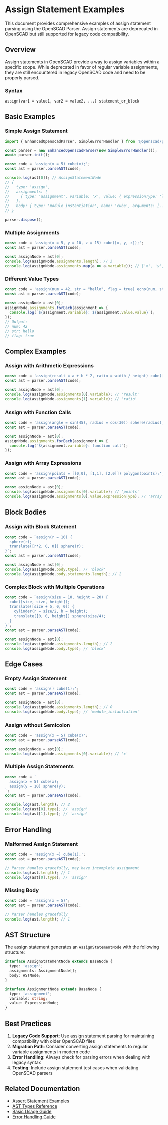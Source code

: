 # Assign Statement Examples

This document provides comprehensive examples of assign statement parsing using the OpenSCAD Parser. Assign statements are deprecated in OpenSCAD but still supported for legacy code compatibility.

## Overview

Assign statements in OpenSCAD provide a way to assign variables within a specific scope. While deprecated in favor of regular variable assignments, they are still encountered in legacy OpenSCAD code and need to be properly parsed.

### Syntax

```openscad
assign(var1 = value1, var2 = value2, ...) statement_or_block
```

## Basic Examples

### Simple Assign Statement

```typescript
import { EnhancedOpenscadParser, SimpleErrorHandler } from '@openscad/parser';

const parser = new EnhancedOpenscadParser(new SimpleErrorHandler());
await parser.init();

const code = 'assign(x = 5) cube(x);';
const ast = parser.parseAST(code);

console.log(ast[0]); // AssignStatementNode
// {
//   type: 'assign',
//   assignments: [
//     { type: 'assignment', variable: 'x', value: { expressionType: 'literal', value: 5 } }
//   ],
//   body: { type: 'module_instantiation', name: 'cube', arguments: [...] }
// }

parser.dispose();
```

### Multiple Assignments

```typescript
const code = 'assign(x = 5, y = 10, z = 15) cube([x, y, z]);';
const ast = parser.parseAST(code);

const assignNode = ast[0];
console.log(assignNode.assignments.length); // 3
console.log(assignNode.assignments.map(a => a.variable)); // ['x', 'y', 'z']
```

### Different Value Types

```typescript
const code = 'assign(num = 42, str = "hello", flag = true) echo(num, str, flag);';
const ast = parser.parseAST(code);

const assignNode = ast[0];
assignNode.assignments.forEach(assignment => {
  console.log(`${assignment.variable}: ${assignment.value.value}`);
});
// Output:
// num: 42
// str: hello
// flag: true
```

## Complex Examples

### Assign with Arithmetic Expressions

```typescript
const code = 'assign(result = a + b * 2, ratio = width / height) cube([result, ratio, 1]);';
const ast = parser.parseAST(code);

const assignNode = ast[0];
console.log(assignNode.assignments[0].variable); // 'result'
console.log(assignNode.assignments[1].variable); // 'ratio'
```

### Assign with Function Calls

```typescript
const code = 'assign(angle = sin(45), radius = cos(30)) sphere(radius);';
const ast = parser.parseAST(code);

const assignNode = ast[0];
assignNode.assignments.forEach(assignment => {
  console.log(`${assignment.variable}: function call`);
});
```

### Assign with Array Expressions

```typescript
const code = 'assign(points = [[0,0], [1,1], [2,0]]) polygon(points);';
const ast = parser.parseAST(code);

const assignNode = ast[0];
console.log(assignNode.assignments[0].variable); // 'points'
console.log(assignNode.assignments[0].value.expressionType); // 'array'
```

## Block Bodies

### Assign with Block Statement

```typescript
const code = `assign(r = 10) {
  sphere(r);
  translate([r*2, 0, 0]) sphere(r);
}`;
const ast = parser.parseAST(code);

const assignNode = ast[0];
console.log(assignNode.body.type); // 'block'
console.log(assignNode.body.statements.length); // 2
```

### Complex Block with Multiple Operations

```typescript
const code = `assign(size = 10, height = 20) {
  cube([size, size, height]);
  translate([size + 5, 0, 0]) {
    cylinder(r = size/2, h = height);
    translate([0, 0, height]) sphere(size/4);
  }
}`;
const ast = parser.parseAST(code);

const assignNode = ast[0];
console.log(assignNode.assignments.length); // 2
console.log(assignNode.body.type); // 'block'
```

## Edge Cases

### Empty Assign Statement

```typescript
const code = 'assign() cube(1);';
const ast = parser.parseAST(code);

const assignNode = ast[0];
console.log(assignNode.assignments.length); // 0
console.log(assignNode.body.type); // 'module_instantiation'
```

### Assign without Semicolon

```typescript
const code = 'assign(x = 5) cube(x)';
const ast = parser.parseAST(code);

const assignNode = ast[0];
console.log(assignNode.assignments[0].variable); // 'x'
```

### Multiple Assign Statements

```typescript
const code = `
  assign(x = 5) cube(x);
  assign(y = 10) sphere(y);
`;
const ast = parser.parseAST(code);

console.log(ast.length); // 2
console.log(ast[0].type); // 'assign'
console.log(ast[1].type); // 'assign'
```

## Error Handling

### Malformed Assign Statement

```typescript
const code = 'assign(x =) cube(1);';
const ast = parser.parseAST(code);

// Parser handles gracefully, may have incomplete assignment
console.log(ast.length); // 1
console.log(ast[0].type); // 'assign'
```

### Missing Body

```typescript
const code = 'assign(x = 5)';
const ast = parser.parseAST(code);

// Parser handles gracefully
console.log(ast.length); // 1
```

## AST Structure

The assign statement generates an `AssignStatementNode` with the following structure:

```typescript
interface AssignStatementNode extends BaseNode {
  type: 'assign';
  assignments: AssignmentNode[];
  body: ASTNode;
}

interface AssignmentNode extends BaseNode {
  type: 'assignment';
  variable: string;
  value: ExpressionNode;
}
```

## Best Practices

1. **Legacy Code Support**: Use assign statement parsing for maintaining compatibility with older OpenSCAD files
2. **Migration Path**: Consider converting assign statements to regular variable assignments in modern code
3. **Error Handling**: Always check for parsing errors when dealing with legacy syntax
4. **Testing**: Include assign statement test cases when validating OpenSCAD parsers

## Related Documentation

- [Assert Statement Examples](./assert-statements.md)
- [AST Types Reference](../api/ast-types.md)
- [Basic Usage Guide](./basic-usage.md)
- [Error Handling Guide](../api/error-handling.md)
